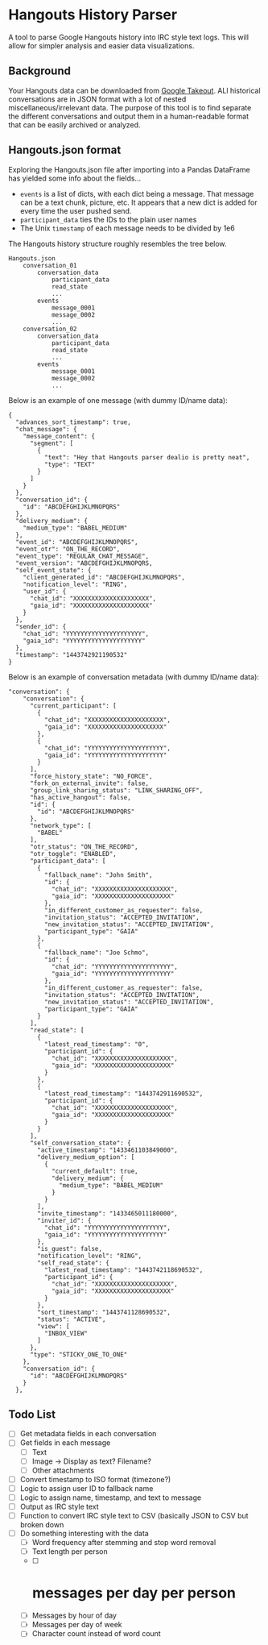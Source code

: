 Hangouts History Parser
=======================

A tool to parse Google Hangouts history into IRC style text logs. This will allow for simpler analysis and easier data visualizations.

Background
----------

Your Hangouts data can be downloaded from [Google Takeout](https://takeout.google.com/settings/takeout). ALl historical conversations are in JSON format with a lot of nested miscellaneous/irrelevant data. The purpose of this tool is to find separate the different conversations and output them in a human-readable format that can be easily archived or analyzed.

Hangouts.json format
--------------------

Exploring the Hangouts.json file after importing into a Pandas DataFrame has yielded some info about the fields...
- `events` is a list of dicts, with each dict being a message. That message can be a text chunk, picture, etc. It appears that a new dict is added for every time the user pushed send.
- `participant_data` ties the IDs to the plain user names
- The Unix `timestamp` of each message needs to be divided by 1e6

The Hangouts history structure roughly resembles the tree below.  
```
Hangouts.json
    conversation_01
        conversation_data
            participant_data
            read_state
            ...
        events
            message_0001
            message_0002
            ...
    conversation_02
        conversation_data
            participant_data
            read_state
            ...
        events
            message_0001
            message_0002
            ...
```

Below is an example of one message (with dummy ID/name data):  
```
{
  "advances_sort_timestamp": true,
  "chat_message": {
    "message_content": {
      "segment": [
        {
          "text": "Hey that Hangouts parser dealio is pretty neat",
          "type": "TEXT"
        }
      ]
    }
  },
  "conversation_id": {
    "id": "ABCDEFGHIJKLMNOPQRS"
  },
  "delivery_medium": {
    "medium_type": "BABEL_MEDIUM"
  },
  "event_id": "ABCDEFGHIJKLMNOPQRS",
  "event_otr": "ON_THE_RECORD",
  "event_type": "REGULAR_CHAT_MESSAGE",
  "event_version": "ABCDEFGHIJKLMNOPQRS,
  "self_event_state": {
    "client_generated_id": "ABCDEFGHIJKLMNOPQRS",
    "notification_level": "RING",
    "user_id": {
      "chat_id": "XXXXXXXXXXXXXXXXXXXXX",
      "gaia_id": "XXXXXXXXXXXXXXXXXXXXX"
    }
  },
  "sender_id": {
    "chat_id": "YYYYYYYYYYYYYYYYYYYYY",
    "gaia_id": "YYYYYYYYYYYYYYYYYYYYY"
  },
  "timestamp": "1443742921190532"
}
```

Below is an example of conversation metadata (with dummy ID/name data):  
```
"conversation": {
    "conversation": {
      "current_participant": [
        {
          "chat_id": "XXXXXXXXXXXXXXXXXXXXX",
          "gaia_id": "XXXXXXXXXXXXXXXXXXXXX"
        },
        {
          "chat_id": "YYYYYYYYYYYYYYYYYYYYY",
          "gaia_id": "YYYYYYYYYYYYYYYYYYYYY"
        }
      ],
      "force_history_state": "NO_FORCE",
      "fork_on_external_invite": false,
      "group_link_sharing_status": "LINK_SHARING_OFF",
      "has_active_hangout": false,
      "id": {
        "id": "ABCDEFGHIJKLMNOPQRS"
      },
      "network_type": [
        "BABEL"
      ],
      "otr_status": "ON_THE_RECORD",
      "otr_toggle": "ENABLED",
      "participant_data": [
        {
          "fallback_name": "John Smith",
          "id": {
            "chat_id": "XXXXXXXXXXXXXXXXXXXXX",
            "gaia_id": "XXXXXXXXXXXXXXXXXXXXX"
          },
          "in_different_customer_as_requester": false,
          "invitation_status": "ACCEPTED_INVITATION",
          "new_invitation_status": "ACCEPTED_INVITATION",
          "participant_type": "GAIA"
        },
        {
          "fallback_name": "Joe Schmo",
          "id": {
            "chat_id": "YYYYYYYYYYYYYYYYYYYYY",
            "gaia_id": "YYYYYYYYYYYYYYYYYYYYY"
          },
          "in_different_customer_as_requester": false,
          "invitation_status": "ACCEPTED_INVITATION",
          "new_invitation_status": "ACCEPTED_INVITATION",
          "participant_type": "GAIA"
        }
      ],
      "read_state": [
        {
          "latest_read_timestamp": "0",
          "participant_id": {
            "chat_id": "XXXXXXXXXXXXXXXXXXXXX",
            "gaia_id": "XXXXXXXXXXXXXXXXXXXXX"
          }
        },
        {
          "latest_read_timestamp": "1443742911690532",
          "participant_id": {
            "chat_id": "XXXXXXXXXXXXXXXXXXXXX",
            "gaia_id": "XXXXXXXXXXXXXXXXXXXXX"
          }
        }
      ],
      "self_conversation_state": {
        "active_timestamp": "1433461103849000",
        "delivery_medium_option": [
          {
            "current_default": true,
            "delivery_medium": {
              "medium_type": "BABEL_MEDIUM"
            }
          }
        ],
        "invite_timestamp": "1433465011180000",
        "inviter_id": {
          "chat_id": "YYYYYYYYYYYYYYYYYYYYY",
          "gaia_id": "YYYYYYYYYYYYYYYYYYYYY"
        },
        "is_guest": false,
        "notification_level": "RING",
        "self_read_state": {
          "latest_read_timestamp": "1443742118690532",
          "participant_id": {
            "chat_id": "XXXXXXXXXXXXXXXXXXXXX",
            "gaia_id": "XXXXXXXXXXXXXXXXXXXXX"
          }
        },
        "sort_timestamp": "1443741128690532",
        "status": "ACTIVE",
        "view": [
          "INBOX_VIEW"
        ]
      },
      "type": "STICKY_ONE_TO_ONE"
    },
    "conversation_id": {
      "id": "ABCDEFGHIJKLMNOPQRS"
    }
  },
```

Todo List
---------
- [ ] Get metadata fields in each conversation
- [ ] Get fields in each message
    - [ ] Text
    - [ ] Image -> Display as text? Filename?
    - [ ] Other attachments
- [ ] Convert timestamp to ISO format (timezone?)
- [ ] Logic to assign user ID to fallback name
- [ ] Logic to assign name, timestamp, and text to message
- [ ] Output as IRC style text
- [ ] Function to convert IRC style text to CSV (basically JSON to CSV but broken down
- [ ] Do something interesting with the data
    - [ ] Word frequency after stemming and stop word removal
    - [ ] Text length per person
    - [ ] # messages per day per person
    - [ ] Messages by hour of day
    - [ ] Messages per day of week
    - [ ] Character count instead of word count
